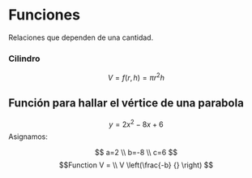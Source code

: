 # Funciones
Relaciones que dependen de una cantidad. 
### Cilindro
$$ V = f(r, h) = \pi r^2h$$

## Función para hallar el vértice de una parabola
$$y = 2x^2-8x+6$$
Asignamos:

$$
a=2 \\ b=-8 \\ c=6
$$
$$Function  V = \\
V \left(\frac{-b} {} \right) 
$$


<!--stackedit_data:
eyJoaXN0b3J5IjpbMTkxNzY2NDI0OCwxODM5NDUxNDc5LC0xNj
Y5MTExMzM4LDExMTM0NjQyMzIsNTUzMjMxODY2LDEyNzcyNjI1
NjhdfQ==
-->